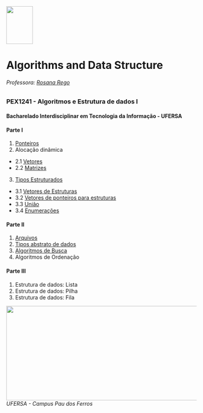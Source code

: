 <div>

  <img src="https://github.com/roscibely/algorithms-and-data-structure/blob/main/Ufersa.png" width="70" height="100">
</div>

# Algorithms and Data Structure
###### Professora: [Rosana Rego](https://github.com/roscibely)

### PEX1241 - Algoritmos e Estrutura de dados I
#### Bacharelado Interdisciplinar em Tecnologia da Informação - UFERSA

#### Parte I 
1. [Ponteiros](https://github.com/roscibely/algorithms-and-data-structure/tree/main/pointers)
2. Alocação dinâmica 
  - 2.1 [Vetores](https://github.com/roscibely/algorithms-and-data-structure/tree/main/vectors)
  - 2.2 [Matrizes](https://github.com/roscibely/algorithms-and-data-structure/tree/develop/matrices)
3. [Tipos Estruturados](https://github.com/roscibely/algorithms-and-data-structure/tree/main/estruturas)
  - 3.1  [Vetores de Estruturas](https://github.com/roscibely/algorithms-and-data-structure/tree/main/estruturas/vetores-estruturados)
  - 3.2  [Vetores de ponteiros para estruturas](https://github.com/roscibely/algorithms-and-data-structure/tree/develop/estruturas/vetores-de-ponteiros-de-struct)
  - 3.3 [União](https://github.com/roscibely/algorithms-and-data-structure/tree/main/estruturas/union)
  - 3.4 [Enumerações](https://github.com/roscibely/algorithms-and-data-structure/tree/main/estruturas/enum) 

#### Parte II

  1. [Arquivos](https://github.com/roscibely/algorithms-and-data-structure/tree/develop/arquivos) 
  2. [Tipos abstrato de dados](https://github.com/roscibely/algorithms-and-data-structure/tree/main/TAD) 
  3. [Algoritmos de Busca](https://github.com/roscibely/algorithms-and-data-structure/tree/main/algoritmos-de-busca)
  4. Algoritmos de Ordenação

#### Parte III

  1. Estrutura de dados: Lista
  2. Estrutura de dados: Pilha
  3. Estrutura de dados: Fila 


<div>
  <img src="https://github.com/roscibely/algorithms-and-data-structure/blob/develop/ufersa.jpg" width="700" height="250">
</div>
<i>UFERSA - Campus Pau dos Ferros</i>

